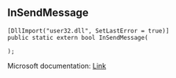 ## InSendMessage

```
[DllImport("user32.dll", SetLastError = true)]
public static extern bool InSendMessage(
   
);
```

Microsoft documentation: [Link](https://docs.microsoft.com/en-us/windows/win32/api/winuser/nf-winuser-insendmessage)
